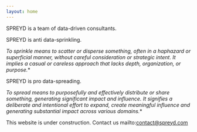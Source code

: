 ```yaml
---
layout: home
---
```


SPREYD is a team of data-driven consultants.

SPREYD is anti data-sprinkling.

*To sprinkle means to scatter or disperse something, often in a haphazard or superficial manner, without careful consideration or strategic intent. It implies a casual or careless approach that lacks depth, organization, or purpose.**


SPREYD is pro data-spreading.

*To spread means to purposefully and effectively distribute or share something, generating significant impact and influence. It signifies a deliberate and intentional effort to expand, create meaningful influence and generating substantial impact across various domains.**






This website is under construction. Contact us mailto:contact@spreyd.com
